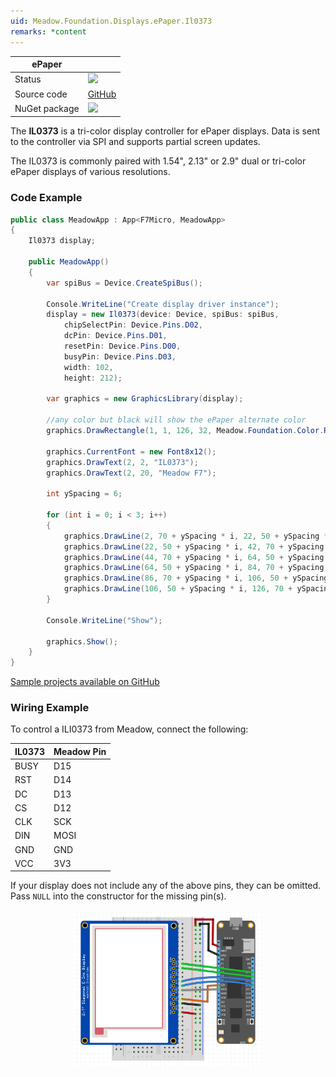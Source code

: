 ```yaml
---
uid: Meadow.Foundation.Displays.ePaper.Il0373
remarks: *content
---
```


| ePaper        |             |
|---------------|-------------|
| Status        | <img src="https://img.shields.io/badge/Working-brightgreen" style="width: auto; height: -webkit-fill-available;" /> |
| Source code   | [GitHub](https://github.com/WildernessLabs/Meadow.Foundation/tree/master/Source/Meadow.Foundation.Peripherals/Displays.ePaper) |
| NuGet package | <a href="https://www.nuget.org/packages/Meadow.Foundation.Displays.ePaper/" target="_blank"><img src="https://img.shields.io/nuget/v/Meadow.Foundation.Displays.ePaper.svg?label=Meadow.Foundation.Displays.ePaper" style="width: auto; height: -webkit-fill-available;" /></a> |

The **IL0373** is a tri-color display controller for ePaper displays. Data is sent to the controller via SPI and supports partial screen updates.

The IL0373 is commonly paired with 1.54", 2.13" or 2.9" dual or tri-color ePaper displays of various resolutions. 

### Code Example

```csharp
public class MeadowApp : App<F7Micro, MeadowApp>
{
    Il0373 display;

    public MeadowApp()
    {
        var spiBus = Device.CreateSpiBus();

        Console.WriteLine("Create display driver instance");
        display = new Il0373(device: Device, spiBus: spiBus,
            chipSelectPin: Device.Pins.D02,
            dcPin: Device.Pins.D01,
            resetPin: Device.Pins.D00,
            busyPin: Device.Pins.D03,
            width: 102,
            height: 212);

        var graphics = new GraphicsLibrary(display);

        //any color but black will show the ePaper alternate color 
        graphics.DrawRectangle(1, 1, 126, 32, Meadow.Foundation.Color.Red, false);

        graphics.CurrentFont = new Font8x12();
        graphics.DrawText(2, 2, "IL0373");
        graphics.DrawText(2, 20, "Meadow F7");

        int ySpacing = 6;

        for (int i = 0; i < 3; i++)
        {
            graphics.DrawLine(2, 70 + ySpacing * i, 22, 50 + ySpacing * i);
            graphics.DrawLine(22, 50 + ySpacing * i, 42, 70 + ySpacing * i);
            graphics.DrawLine(44, 70 + ySpacing * i, 64, 50 + ySpacing * i);
            graphics.DrawLine(64, 50 + ySpacing * i, 84, 70 + ySpacing * i);
            graphics.DrawLine(86, 70 + ySpacing * i, 106, 50 + ySpacing * i);
            graphics.DrawLine(106, 50 + ySpacing * i, 126, 70 + ySpacing * i);
        }

        Console.WriteLine("Show");

        graphics.Show();
    }
}
```
[Sample projects available on GitHub](https://github.com/WildernessLabs/Meadow.Foundation/tree/master/Source/Meadow.Foundation.Peripherals/Displays.ePaper/Samples)

### Wiring Example

 To control a ILI0373 from Meadow, connect the following:

| IL0373  | Meadow Pin |
|---------|------------|
| BUSY    | D15        |
| RST     | D14        |
| DC      | D13        |
| CS      | D12        |
| CLK     | SCK        |
| DIN     | MOSI       |
| GND     | GND        |
| VCC     | 3V3        |

If your display does not include any of the above pins, they can be omitted. Pass `NULL` into the constructor for the missing pin(s).

<img src="../../API_Assets/Meadow.Foundation.Displays.ePaper.Il0373/ePaper_Fritzing.png" 
    style="width: 60%; display: block; margin-left: auto; margin-right: auto;" />